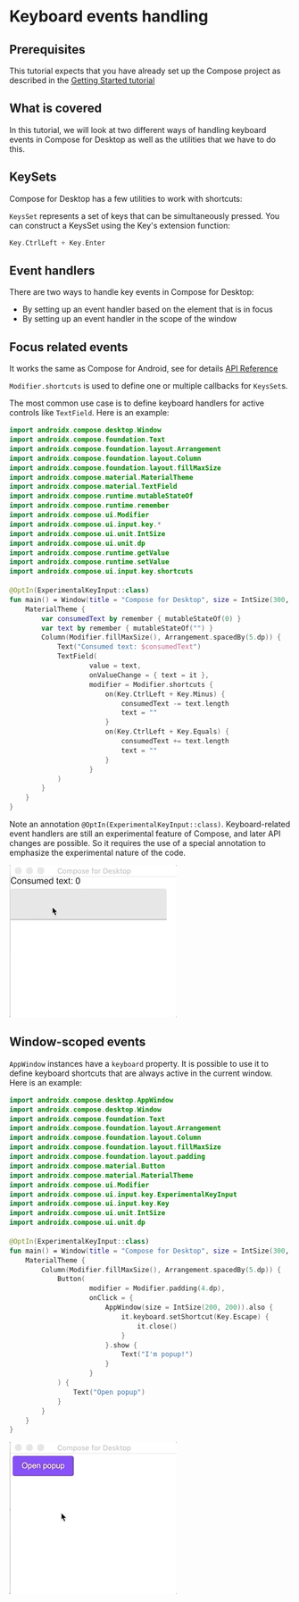 # Keyboard events handling

## Prerequisites

This tutorial expects that you have already set up the Compose project as described in the [Getting Started tutorial](../Getting_Started)

## What is covered

In this tutorial, we will look at two different ways of handling keyboard events in Compose for Desktop as well as the utilities that we have to do this.

## KeySets

Compose for Desktop has a few utilities to work with shortcuts:

`KeysSet` represents a set of keys that can be simultaneously pressed. You can construct a KeysSet using the Key's extension function:

``` kotlin
Key.CtrlLeft + Key.Enter
```

## Event handlers

There are two ways to handle key events in Compose for Desktop:

- By setting up an event handler based on the element that is in focus
- By setting up an event handler in the scope of the window

## Focus related events

It works the same as Compose for Android, see for details [API Reference](https://developer.android.com/reference/kotlin/androidx/compose/ui/input/key/package-summary#keyinputfilter)

`Modifier.shortcuts` is used to define one or multiple callbacks for `KeysSet`s.

The most common use case is to define keyboard handlers for active controls like `TextField`. Here is an example:

``` kotlin
import androidx.compose.desktop.Window
import androidx.compose.foundation.Text
import androidx.compose.foundation.layout.Arrangement
import androidx.compose.foundation.layout.Column
import androidx.compose.foundation.layout.fillMaxSize
import androidx.compose.material.MaterialTheme
import androidx.compose.material.TextField
import androidx.compose.runtime.mutableStateOf
import androidx.compose.runtime.remember
import androidx.compose.ui.Modifier
import androidx.compose.ui.input.key.*
import androidx.compose.ui.unit.IntSize
import androidx.compose.ui.unit.dp
import androidx.compose.runtime.getValue
import androidx.compose.runtime.setValue
import androidx.compose.ui.input.key.shortcuts

@OptIn(ExperimentalKeyInput::class)
fun main() = Window(title = "Compose for Desktop", size = IntSize(300, 300)) {
    MaterialTheme {
        var consumedText by remember { mutableStateOf(0) }
        var text by remember { mutableStateOf("") }
        Column(Modifier.fillMaxSize(), Arrangement.spacedBy(5.dp)) {
            Text("Consumed text: $consumedText")
            TextField(
                    value = text,
                    onValueChange = { text = it },
                    modifier = Modifier.shortcuts {
                        on(Key.CtrlLeft + Key.Minus) {
                            consumedText -= text.length
                            text = ""
                        }
                        on(Key.CtrlLeft + Key.Equals) {
                            consumedText += text.length
                            text = ""
                        }
                    }
            )
        }
    }
}
```


Note an annotation `@OptIn(ExperimentalKeyInput::class)`. Keyboard-related event handlers are still an experimental feature of Compose, and later API changes are possible. So it requires the use of a special annotation to emphasize the experimental nature of the code.

![keyInputFilter](keyInputFilter.gif)

## Window-scoped events

`AppWindow` instances have a `keyboard` property. It is possible to use it to define keyboard shortcuts that are always active in the current window. Here is an example:

``` kotlin
import androidx.compose.desktop.AppWindow
import androidx.compose.desktop.Window
import androidx.compose.foundation.Text
import androidx.compose.foundation.layout.Arrangement
import androidx.compose.foundation.layout.Column
import androidx.compose.foundation.layout.fillMaxSize
import androidx.compose.foundation.layout.padding
import androidx.compose.material.Button
import androidx.compose.material.MaterialTheme
import androidx.compose.ui.Modifier
import androidx.compose.ui.input.key.ExperimentalKeyInput
import androidx.compose.ui.input.key.Key
import androidx.compose.ui.unit.IntSize
import androidx.compose.ui.unit.dp

@OptIn(ExperimentalKeyInput::class)
fun main() = Window(title = "Compose for Desktop", size = IntSize(300, 300)) {
    MaterialTheme {
        Column(Modifier.fillMaxSize(), Arrangement.spacedBy(5.dp)) {
            Button(
                    modifier = Modifier.padding(4.dp),
                    onClick = {
                        AppWindow(size = IntSize(200, 200)).also {
                            it.keyboard.setShortcut(Key.Escape) {
                                it.close()
                            }
                        }.show {
                            Text("I'm popup!")
                        }
                    }
            ) {
                Text("Open popup")
            }
        }
    }
}
```

![window_keyboard](window_keyboard.gif)
